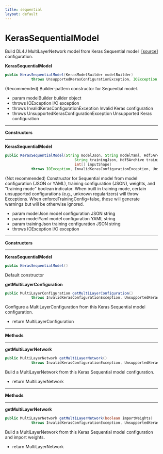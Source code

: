 ```yaml
---
title: sequential
layout: default
---
```

# KerasSequentialModel

<span style="float:right;"> [[source]](https://github.com/deeplearning4j/deeplearning4j/tree/master/deeplearning4j/deeplearning4j-modelimport/src/main/java/org/deeplearning4j/nn/modelimport/keras//KerasSequentialModel.java) </span>
Build DL4J MultiLayerNetwork model from Keras Sequential
model configuration.


<b>KerasSequentialModel</b> 
```java
public KerasSequentialModel(KerasModelBuilder modelBuilder)
            throws UnsupportedKerasConfigurationException, IOException, InvalidKerasConfigurationException 
```


(Recommended) Builder-pattern constructor for Sequential model.

- param modelBuilder builder object
- throws IOException                            I/O exception
- throws InvalidKerasConfigurationException     Invalid Keras configuration
- throws UnsupportedKerasConfigurationException Unsupported Keras configuration


---
<b>Constructors</b>

---
<b>KerasSequentialModel</b> 
```java
public KerasSequentialModel(String modelJson, String modelYaml, Hdf5Archive weightsArchive, String weightsRoot,
                                String trainingJson, Hdf5Archive trainingArchive, boolean enforceTrainingConfig,
                                int[] inputShape)
            throws IOException, InvalidKerasConfigurationException, UnsupportedKerasConfigurationException 
```


(Not recommended) Constructor for Sequential model from model configuration
(JSON or YAML), training configuration (JSON), weights, and "training mode"
boolean indicator. When built in training mode, certain unsupported configurations
(e.g., unknown regularizers) will throw Exceptions. When enforceTrainingConfig=false, these
will generate warnings but will be otherwise ignored.

- param modelJson    model configuration JSON string
- param modelYaml    model configuration YAML string
- param trainingJson training configuration JSON string
- throws IOException I/O exception


---
<b>Constructors</b>

---
<b>KerasSequentialModel</b> 
```java
public KerasSequentialModel() 
```


Default constructor


<b>getMultiLayerConfiguration</b> 
```java
public MultiLayerConfiguration getMultiLayerConfiguration()
            throws InvalidKerasConfigurationException, UnsupportedKerasConfigurationException 
```


Configure a MultiLayerConfiguration from this Keras Sequential model configuration.

- return MultiLayerConfiguration


---
<b>Methods</b>

---
<b>getMultiLayerNetwork</b> 
```java
public MultiLayerNetwork getMultiLayerNetwork()
            throws InvalidKerasConfigurationException, UnsupportedKerasConfigurationException 
```


Build a MultiLayerNetwork from this Keras Sequential model configuration.

- return MultiLayerNetwork


---
<b>Methods</b>

---
<b>getMultiLayerNetwork</b> 
```java
public MultiLayerNetwork getMultiLayerNetwork(boolean importWeights)
            throws InvalidKerasConfigurationException, UnsupportedKerasConfigurationException 
```


Build a MultiLayerNetwork from this Keras Sequential model configuration and import weights.

- return MultiLayerNetwork

